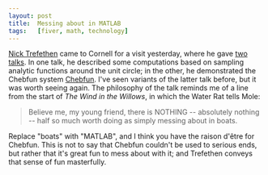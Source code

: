 ```yaml
---
layout: post
title:  Messing about in MATLAB
tags:   [fiver, math, technology]
---
```


[Nick Trefethen](http://people.maths.ox.ac.uk/trefethen/) came to
Cornell for a visit yesterday, where he gave 
[two talks](http://www.math.cornell.edu/~scan/index-f13.html).
In one talk, he described some
computations based on sampling analytic functions around the unit
circle; in the other, he demonstrated the Chebfun system
[Chebfun](http://www2.maths.ox.ac.uk/chebfun/).  I've seen variants
of the latter talk before, but it was worth seeing again.
The philosophy of the talk reminds me of a line from the start of
*The Wind in the Willows*, in which the Water Rat tells Mole:

> Believe me, my young friend, there is NOTHING -- absolutely nothing --
> half so much worth doing as simply messing about in boats.

Replace "boats" with "MATLAB", and I think you have the raison
d'&ecirc;tre for Chebfun.  This is not to say that Chebfun couldn't be
used to serious ends, but rather that it's great fun to mess about
with it; and Trefethen conveys that sense of fun masterfully.
